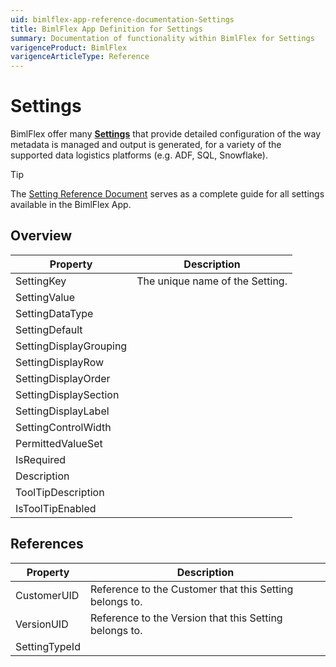 ```yaml
---
uid: bimlflex-app-reference-documentation-Settings
title: BimlFlex App Definition for Settings
summary: Documentation of functionality within BimlFlex for Settings
varigenceProduct: BimlFlex
varigenceArticleType: Reference
---
```


# Settings

BimlFlex offer many [**Settings**](xref:bimlflex-settings) that provide detailed configuration of the way metadata is managed and output is generated, for a variety of the supported data logistics platforms (e.g. ADF, SQL, Snowflake).<br>
> [!TIP]
> The [Setting Reference Document](xref:bimlflex-app-reference-documentation-settings-index) serves as a complete guide for all settings available in the BimlFlex App.

## Overview
  
| Property | Description |
| --------- | ----------- |
|SettingKey | The unique name of the Setting.|
|SettingValue | |
|SettingDataType | |
|SettingDefault | |
|SettingDisplayGrouping | |
|SettingDisplayRow | |
|SettingDisplayOrder | |
|SettingDisplaySection | |
|SettingDisplayLabel | |
|SettingControlWidth | |
|PermittedValueSet | |
|IsRequired | |
|Description | |
|ToolTipDescription | |
|IsToolTipEnabled | |

## References
  
| Property | Description |
| --------- | ----------- |
|CustomerUID | Reference to the Customer that this Setting belongs to.|
|VersionUID | Reference to the Version that this Setting belongs to.|
|SettingTypeId | |

